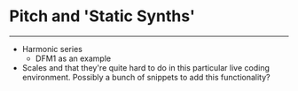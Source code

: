 # Pitch and 'Static Synths'

-------

- Harmonic series
    - DFM1 as an example
- Scales and that they're quite hard to do in this particular live coding environment. Possibly a bunch of snippets to add this functionality?
